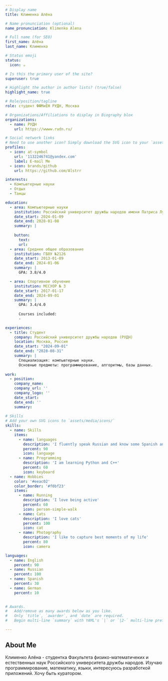 ```yaml
---
# Display name
title: Клименко Алёна

# Name pronunciation (optional)
name_pronunciation: Klimenko Alena

# Full name (for SEO)
first_name: Алёна
last_name: Клименко 

# Status emoji
status:
  icon: ☕️

# Is this the primary user of the site?
superuser: true

# Highlight the author in author lists? (true/false)
highlight_name: true

# Role/position/tagline
role: студент ФФМиЕН РУДН, Москва

# Organizations/Affiliations to display in Biography blox
organizations:
  - name: РУДН
    url: https://wwww.rudn.ru/

# Social network links
# Need to use another icon? Simply download the SVG icon to your `assets/media/icons/` folder.
profiles:
  - icon: at-symbol
    url: '1132246741@yandex.com'
    label: E-mail Me
  - icon: brands/github
    url: https://github.com/Alstrr

interests:
  - Компьютерные науки
  - Отдых
  - Танцы

education:
  - area: Компьютерные науки
    institution: Российский университет дружбы народов имени Патриса Лумумбы
    date_start: 2024-01-09
    date_end: 2028-01-08
    summary: | 
      
    button:
      text: 
      url: 
  - area: Среднее общее образование
    institution: ГБОУ №2126
    date_start: 2013-01-09
    date_end: 2024-01-06
    summary: |
      GPA: 3.8/4.0

  - area: Спортивное обучение
    institution: МССУОР № 3
    date_start: 2017-01-17
    date_end: 2024-09-01
    summary: | 
      GPA: 3.4/4.0
      
      Courses included:
      - 

experiences:
  - title: Студент
    company: Российский университет дружбы народов (РУДН)
    location: Москва, Россия
    date_start: "2024-09-01"
    date_end: "2028-08-31"
    summary: |
      Специализация: компьютерные науки.
      Основные предметы: программирование, алгоритмы, базы данных.
      
work:
  - position: 
    company_name: 
    company_url: ''
    company_logo: ''
    date_start: 
    date_end: ''
    summary: 
    
# Skills
# Add your own SVG icons to `assets/media/icons/`
skills:
  - name: Skills
    items:
      - name: languages
        description: 'I fluently speak Russian and know some Spanish and English'
        percent: 90
        icon: language
      - name: Programming
        description: 'I am learning Python and C++'
        percent: 60
        icon: keyboard
  - name: Hobbies
    color: '#eeac02'
    color_border: '#f0bf23'
    items:
      - name: Running
        description: 'I love being active'
        percent: 60
        icon: person-simple-walk
      - name: Cats
        description: 'I love cats'
        percent: 100
        icon: cat
      - name: Photography
        description: 'I like to capture best moments of my life'
        percent: 80
        icon: camera

languages:
  - name: English
    percent: 90
  - name: Russian
    percent: 100
  - name: Spanish
    percent: 30
  - name: German
    percent: 10
        

# Awards.
#   Add/remove as many awards below as you like.
#   Only `title`, `awarder`, and `date` are required.
#   Begin multi-line `summary` with YAML's `|` or `|2-` multi-line prefix and indent 2 spaces below.

---
```


## About Me

Клименко Алёна - студентка Факультета физико-математичеких и естественных наук Российского университета дружбы народов. Изучаю программирование, математику, языки, интересуюсь разработкой приложений. Хочу быть куратором.              
